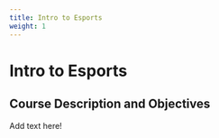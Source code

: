 ```yaml
---
title: Intro to Esports
weight: 1
---
```


# Intro to Esports

## Course Description and Objectives

Add text here!




<!-- New CMS Script Do Not Delete -->

<script src="https://identity.netlify.com/v1/netlify-identity-widget.js"></script>

<script>
  if (window.netlifyIdentity) {
    window.netlifyIdentity.on("init", user => {
      if (!user) {
        window.netlifyIdentity.on("login", () => {
          document.location.href = "/admin/";
        });
      }
    });
  }
</script>
